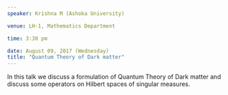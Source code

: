 ```yaml
---
speaker: Krishna M (Ashoka University)

venue: LH-1, Mathematics Department

time: 3:30 pm

date: August 09, 2017 (Wednesday)
title: "Quantum Theory of Dark matter"
---
```


In this talk we discuss a formulation of Quantum Theory of Dark
matter and discuss some operators on Hilbert spaces of singular measures.
